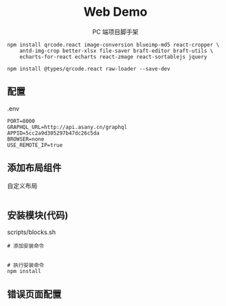<h1 align="center">Web Demo</h1>

<div align="center">

PC 端项目脚手架

</div>

```
npm install qrcode.react image-conversion blueimp-md5 react-cropper \
    antd-img-crop better-xlsx file-saver braft-editor braft-utils \
    echarts-for-react echarts react-zmage react-sortablejs jquery

npm install @types/qrcode.react raw-loader --save-dev
```

## 配置

.env

```
PORT=8000
GRAPHQL_URL=http://api.asany.cn/graphql
APPID=5cc2a9d305297b47dc26c5da
BROWSER=none
USE_REMOTE_IP=true
```

## 添加布局组件

自定义布局

```

```

## 安装模块(代码)

scripts/blocks.sh

```
# 添加安装命令


# 执行安装命令
npm install
```

## 错误页面配置
